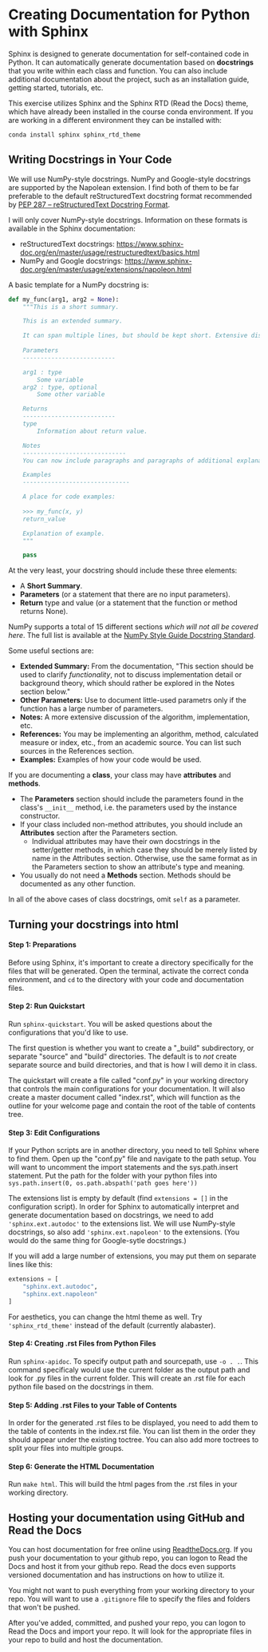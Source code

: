 # Creating Documentation for Python with Sphinx

Sphinx is designed to generate documentation for self-contained code in Python. It can automatically generate documentation based on **docstrings** that you write within each class and function. You can also include additional documentation about the project, such as an installation guide, getting started, tutorials, etc.

This exercise utilizes Sphinx and the Sphinx RTD (Read the Docs) theme, which have already been installed in the course conda environment. If you are working in a different environment they can be installed with:

```sh
conda install sphinx sphinx_rtd_theme
```


## Writing Docstrings in Your Code

We will use NumPy-style docstrings. NumPy and Google-style docstrings are supported by the Napolean extension. I find both of them to be far preferable to the default reStructuredText docstring format recommended by [PEP 287 – reStructuredText Docstring Format](https://peps.python.org/pep-0287/).

I will only cover NumPy-style docstrings. Information on these formats is available in the Sphinx documentation:

* reStructuredText docstrings: <https://www.sphinx-doc.org/en/master/usage/restructuredtext/basics.html>
* NumPy and Google docstrings: <https://www.sphinx-doc.org/en/master/usage/extensions/napoleon.html>

A basic template for a NumPy docstring is:

```python
def my_func(arg1, arg2 = None):
    """This is a short summary.

    This is an extended summary.

    It can span multiple lines, but should be kept short. Extensive discussion can happen in Notes or other sections.
   
    Parameters
    --------------------------

    arg1 : type
        Some variable
    arg2 : type, optional
        Some other variable

    Returns
    --------------------------
    type
        Information about return value.

    Notes
    -----------------------------
    You can now include paragraphs and paragraphs of additional explanation.

    Examples
    ------------------------------

    A place for code examples:
   
    >>> my_func(x, y)
    return_value

    Explanation of example.
    """

    pass
```

At the very least, your docstring should include these three elements:

* A **Short Summary**.
* **Parameters** (or a statement that there are no input parameters).
* **Return** type and value (or a statement that the function or method returns None).

NumPy supports a total of 15 different sections *which will not all be covered here*. The full list is available at the [NumPy Style Guide Docstring Standard](https://numpydoc.readthedocs.io/en/latest/format.html#docstring-standard).

Some useful sections are:

* **Extended Summary:** From the documentation, "This section should be used to clarify *functionality*, not to discuss implementation detail or background theory, which should rather be explored in the Notes section below."
* **Other Parameters:** Use to document little-used parametrs only if the function has a large number of parameters.
* **Notes:** A more extensive discussion of the algorithm, implementation, etc.
* **References:** You may be implementing an algorithm, method, calculated measure or index, etc., from an academic source. You can list such sources in the References section.
* **Examples:** Examples of how your code would be used.

If you are documenting a **class**, your class may have **attributes** and **methods**.

* The **Parameters** section should include the parameters found in the class's `__init__` method, i.e. the parameters used by the instance constructor.
* If your class included non-method attributes, you should include an **Attributes** section after the Parameters section.
    * Individual attributes may have their own docstrings in the setter/getter methods, in which case they should be merely listed by name in the Attributes section. Otherwise, use the same format as in the Parameters section to show an attribute's type and meaning.
* You usually do not need a **Methods** section. Methods should be documented as any other function.

In all of the above cases of class docstrings, omit `self` as a parameter.

## Turning your docstrings into html

#### Step 1: Preparations

Before using Sphinx, it's important to create a directory specifically for the files that will be generated. Open the terminal, activate the correct conda environment, and `cd` to the directory with your code and documentation files.

#### Step 2: Run Quickstart

Run `sphinx-quickstart`. You will be asked questions about the configurations that you'd like to use.

The first question is whether you want to create a "_build" subdirectory, or separate "source" and "build" directories. The default is to *not* create separate source and build directories, and that is how I will demo it in class.

The quickstart will create a file called "conf.py" in your working directory that controls the main configurations for your documentation. It will also create a master document called "index.rst", which will function as the outline for your welcome page and contain the root of the table of contents tree.

#### Step 3: Edit Configurations

If your Python scripts are in another directory, you need to tell Sphinx where to find them. Open up the "conf.py" file and navigate to the path setup. You will want to uncomment the import statements and the sys.path.insert statement. Put the path for the folder with your python files into `sys.path.insert(0, os.path.abspath('path goes here'))`

The extensions list is empty by default (find `extensions = []` in the configuration script). In order for Sphinx to automatically interpret and generate documentation based on docstrings, we need to add `'sphinx.ext.autodoc'` to the extensions list. We will use NumPy-style docstrings, so also add `'sphinx.ext.napoleon'` to the extensions. (You would do the same thing for Google-sytle docstrings.)

If you will add a large number of extensions, you may put them on separate lines like this:

```python
extensions = [
    "sphinx.ext.autodoc",
    "sphinx.ext.napoleon"
]
```

For aesthetics, you can change the html theme as well. Try `'sphinx_rtd_theme'` instead of the default (currently alabaster).

#### Step 4: Creating .rst Files from Python Files

Run `sphinx-apidoc`. To specify output path and sourcepath, use `-o . .`. This command specificaly would use the current folder as the output path and look for .py files in the current folder. This will create an .rst file for each python file based on the docstrings in them. 

#### Step 5: Adding .rst Files to your Table of Contents

In order for the generated .rst files to be displayed, you need to add them to the table of contents in the index.rst file. You can list them in the order they should appear under the existing toctree. You can also add more toctrees to split your files into multiple groups.


#### Step 6: Generate the HTML Documentation

Run `make html`. This will build the html pages from the .rst files in your working directory.


## Hosting your documentation using GitHub and Read the Docs

You can host documentation for free online using [ReadtheDocs.org](https://readthedocs.org/). If you push your documentation to your github repo, you can logon to Read the Docs and host it from your github repo. Read the docs even supports versioned documentation and has instructions on how to utilize it. 

You might not want to push everything from your working directory to your repo. You will want to use a `.gitignore` file to specify the files and folders that won't be pushed. 

After you've added, committed, and pushed your repo, you can logon to Read the Docs and import your repo. It will look for the appropriate files in your repo to build and host the documentation.
